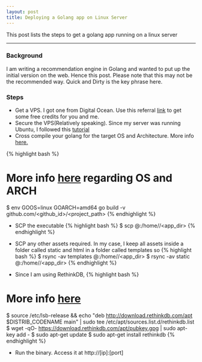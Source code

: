 ```yaml
---
layout: post
title: Deploying a Golang app on Linux Server
---
```


This post lists the steps to get a golang app running on a linux server

-----

### Background

I am writing a recommendation engine in Golang and wanted to put up the initial version on the web. Hence this post. Please note that this may not be the recommended way. Quick and Dirty is the key phrase here.

### Steps

* Get a VPS. I got one from Digital Ocean. Use this referral <a href="https://m.do.co/c/0e9b19aad9a9">link</a> to get some free credits for you and me.
* Secure the VPS(Relatively speaking). Since my server was running Ubuntu, I followed this <a href="https://www.digitalocean.com/community/tutorials/initial-server-setup-with-ubuntu-14-04">tutorial</a>
* Cross compile your golang for the target OS and Architecture. More info <a href="http://dave.cheney.net/2015/08/22/cross-compilation-with-go-1-5">here.</a>

{% highlight bash %}
# More info <a href="https://golang.org/doc/install/source#environment">here</a> regarding OS and ARCH
$ env GOOS=linux GOARCH=amd64 go build -v github.com/<github_id>/<project_path>
{% endhighlight %}

* SCP the executable
{% highlight bash %}
$ scp <executable> <username>@<ip>:/home/<username>/<app_dir>
{% endhighlight %}
* SCP any other assets required. In my case, I keep all assets inside a folder called static and html in a folder called templates so
{% highlight bash %}
$ rsync -av templates <username>@<ip>:/home/<username>/<app_dir>
$ rsync -av static <username>@<ip>:/home/<username>/<app_dir>
{% endhighlight %}

* Since I am using RethinkDB,
{% highlight bash %}
# More info <a href="https://www.rethinkdb.com/docs/install/ubuntu/">here</a>
$ source /etc/lsb-release && echo "deb http://download.rethinkdb.com/apt $DISTRIB_CODENAME main" | sudo tee /etc/apt/sources.list.d/rethinkdb.list
$ wget -qO- https://download.rethinkdb.com/apt/pubkey.gpg | sudo apt-key add -
$ sudo apt-get update
$ sudo apt-get install rethinkdb
{% endhighlight %}



* Run the binary. Access it at http://[ip]:[port] 


